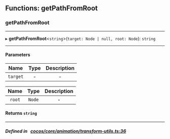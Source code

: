 ## Functions: getPathFromRoot

### getPathFromRoot


___
▸ **getPathFromRoot**<`string`\>(`target: Node | null, root: Node`): `string`
___


#### Parameters

| Name | Type | Description |
| :------: | :------: | :------: |
| `target` | - | - |

| Name | Type | Description |
| :------: | :------: | :------: |
| `root` | `Node` | - |


#### Returns `string` 
___


##### Defined in &nbsp;   [cocos/core/animation/transform-utils.ts:36](https://github.com/cocos-creator/engine/blob/c7bf6b8a9/cocos/core/animation/transform-utils.ts#L36)&nbsp;
